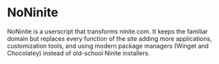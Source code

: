 # NoNinite
NoNinite is a userscript that transforms ninite.com. It keeps the familiar domain but replaces every function of the site adding more applications, customization tools, and using modern package managers (Winget and Chocolatey) instead of old-school Ninite installers.
